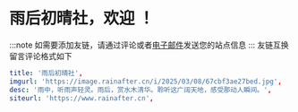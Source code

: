 # 雨后初晴社，欢迎 ！

:::note
如需要添加友链，请通过评论或者[电子邮件](mailto:Ice.Teacher@Outlook.com)发送您的站点信息
:::
友链互换留言评论格式如下
``` yaml
title: '雨后初晴社',
imgurl: 'https://image.rainafter.cn/i/2025/03/08/67cbf3ae27bed.jpg',
desc: '雨中，听雨声轻灵。雨后，赏水木清华。聆听这广阔天地，感受那动人瞬间。',
siteurl: 'https://www.rainafter.cn',

```